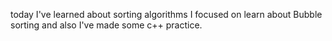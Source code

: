 today I've learned about sorting algorithms I focused on learn about Bubble sorting and also I've made some c++ practice.
 
